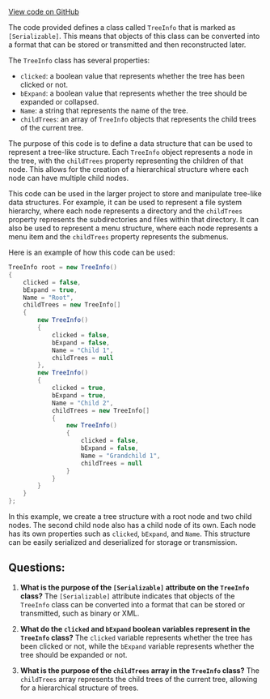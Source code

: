 [View code on GitHub](https://github.com/TieHaxJan/Brick-Force/Assembly-CSharp\TreeInfo.cs)

The code provided defines a class called `TreeInfo` that is marked as `[Serializable]`. This means that objects of this class can be converted into a format that can be stored or transmitted and then reconstructed later. 

The `TreeInfo` class has several properties:
- `clicked`: a boolean value that represents whether the tree has been clicked or not.
- `bExpand`: a boolean value that represents whether the tree should be expanded or collapsed.
- `Name`: a string that represents the name of the tree.
- `childTrees`: an array of `TreeInfo` objects that represents the child trees of the current tree.

The purpose of this code is to define a data structure that can be used to represent a tree-like structure. Each `TreeInfo` object represents a node in the tree, with the `childTrees` property representing the children of that node. This allows for the creation of a hierarchical structure where each node can have multiple child nodes.

This code can be used in the larger project to store and manipulate tree-like data structures. For example, it can be used to represent a file system hierarchy, where each node represents a directory and the `childTrees` property represents the subdirectories and files within that directory. It can also be used to represent a menu structure, where each node represents a menu item and the `childTrees` property represents the submenus.

Here is an example of how this code can be used:

```csharp
TreeInfo root = new TreeInfo()
{
    clicked = false,
    bExpand = true,
    Name = "Root",
    childTrees = new TreeInfo[]
    {
        new TreeInfo()
        {
            clicked = false,
            bExpand = false,
            Name = "Child 1",
            childTrees = null
        },
        new TreeInfo()
        {
            clicked = true,
            bExpand = true,
            Name = "Child 2",
            childTrees = new TreeInfo[]
            {
                new TreeInfo()
                {
                    clicked = false,
                    bExpand = false,
                    Name = "Grandchild 1",
                    childTrees = null
                }
            }
        }
    }
};
```

In this example, we create a tree structure with a root node and two child nodes. The second child node also has a child node of its own. Each node has its own properties such as `clicked`, `bExpand`, and `Name`. This structure can be easily serialized and deserialized for storage or transmission.
## Questions: 
 1. **What is the purpose of the `[Serializable]` attribute on the `TreeInfo` class?**
The `[Serializable]` attribute indicates that objects of the `TreeInfo` class can be converted into a format that can be stored or transmitted, such as binary or XML.

2. **What do the `clicked` and `bExpand` boolean variables represent in the `TreeInfo` class?**
The `clicked` variable represents whether the tree has been clicked or not, while the `bExpand` variable represents whether the tree should be expanded or not.

3. **What is the purpose of the `childTrees` array in the `TreeInfo` class?**
The `childTrees` array represents the child trees of the current tree, allowing for a hierarchical structure of trees.